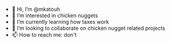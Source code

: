 - 👋 Hi, I’m @mkatouh
- 👀 I’m interested in chicken nuggets
- 🌱 I’m currently learning how taxes work
- 💞️ I’m looking to collaborate on chicken nugget related projects 
- 📫 How to reach me: don't

<!---
mkatouh/mkatouh is a ✨ special ✨ repository because its `README.md` (this file) appears on your GitHub profile.
You can click the Preview link to take a look at your changes.
--->
